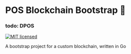 # POS Blockchain Bootstrap :seedling:

### todo: DPOS

[![MIT licensed](https://img.shields.io/badge/license-MIT-blue.svg)](https://github.com/AndreiD/BlockchainBootstrap/blob/master/LICENSE)

A bootstrap project for a custom blockchain, written in Go
